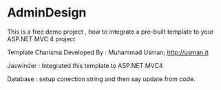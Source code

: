 # AdminDesign
This is a free demo project , how to integrate a pre-built template to your ASP.NET MVC 4 project

Template Charisma
Developed By : Muhammad Usman; http://usman.it

Jaswinder : Integrated this template to ASP.NET MVC4

Database : setup conection string and then say update from code.
